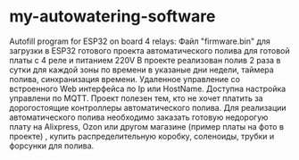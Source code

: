 # my-autowatering-software
Autofill program for ESP32 on board 4 relays:
Файл "firmware.bin" для загрузки в ESP32 готового проекта автоматического полива для готовой платы с 4 реле и питанием 220V
В проекте реализован полив 2 раза в сутки для каждой зоны по времени в указаные дни недели, таймера полива, синхранизация времени. Удаленное управление со встроенного Web интерфейса по Ip или HostName.  Доступна настройка управлени по MQTT.
Проект полезен тем, кто не хочет платить за дорогостоящие контроллеры автоматического полива.
Для реализации автоматического полива необходимо заказать готовую недорогую плату на Alixpress, Ozon  или другом магазине (пример платы на фото в проекте) , купить распределительную коробку, соленоиды, трубки и форсунки для полива.

